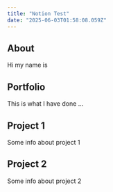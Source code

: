 ```yaml
---
title: "Notion Test"
date: "2025-06-03T01:58:08.059Z"
---
```



## About

Hi my name is


## Portfolio

This is what I have done …


## Project 1

Some info about project 1


## Project 2

Some info about project 2

